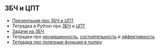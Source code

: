 ## ЗБЧ и ЦПТ

- [Презентация про ЗБЧ и ЦПТ](week08_LLN.pdf)
- Тетрадка в Python про [ЗБЧ](LLN.ipynb) и [ЦПТ](CLT.ipynb)
- [Задачи на ЗБЧ](LLN_tasks)
- Тетрадки про [несмещенность](02_unbiased.ipynb), [состоятельность](03_consistency.ipynb) и [эффективность](04_efficient.ipynb)
- [Тетрадка про полезные функции в numpy](numpy_random.ipynb)
